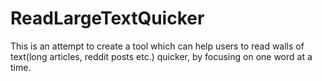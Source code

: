# ReadLargeTextQuicker
This is an attempt to create a tool which can help users to read walls of text(long articles, reddit posts etc.) quicker, by focusing on one word at a time.
